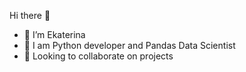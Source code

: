 Hi there 👋
- 👋 I’m Ekaterina
- 🌱 I am Python developer and Pandas Data Scientist
- 💞️ Looking to collaborate on projects

<!---
kora21/kora21 is a ✨ special ✨ repository because its `README.md` (this file) appears on your GitHub profile.
You can click the Preview link to take a look at your changes.
--->
